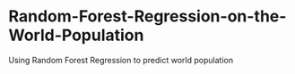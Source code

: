 # Random-Forest-Regression-on-the-World-Population
Using Random Forest Regression to predict world population
